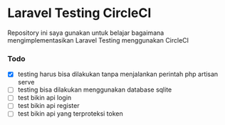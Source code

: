 # Laravel Testing CircleCI

Repository ini saya gunakan untuk belajar bagaimana mengimplementasikan Laravel Testing menggunakan CircleCI

### Todo
- [x] testing harus bisa dilakukan tanpa menjalankan perintah php artisan serve
- [ ] testing bisa dilakukan menggunakan database sqlite
- [ ] test bikin api login
- [ ] test bikin api register
- [ ] test bikin api yang terproteksi token